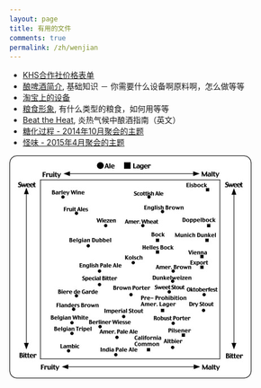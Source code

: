 ```yaml
---
layout: page
title: 有用的文件
comments: true
permalink: /zh/wenjian
---
```


* [KHS合作社价格表单](/media/files/coop.pdf)
* [酿啤酒简介](/media/files/introduction-to-brewing--chinese.pdf), 基础知识 － 你需要什么设备啊原料啊，怎么做等等
* [淘宝上的设备](/media/files/taobao-list.pdf)
* [粮食形象](/media/files/grains.pdf), 有什么类型的粮食，如何用等等
* [Beat the Heat](/media/files/beat-the-heat.pdf), 炎热气候中酿酒指南（英文）
* [糖化过程 - 2014年10月聚会的主题](/media/files/mashing-chinese.pdf)
* [怪味 - 2015年4月聚会的主题](/media/files/off-flavours.pdf)

!["啤酒范伟图"](/media/files/beer-spectrum.jpg)